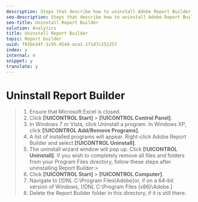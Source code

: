 ```yaml
---
description: Steps that describe how to uninstall Adobe Report Builder.
seo-description: Steps that describe how to uninstall Adobe Report Builder.
seo-title: Uninstall Report Builder
solution: Analytics
title: Uninstall Report Builder
topic: Report builder
uuid: f03be34f-1c95-454d-aca1-2f1d7c152257
index: y
internal: n
snippet: y
translate: y
---
```


# Uninstall Report Builder


>1. Ensure that Microsoft Excel is closed.
>1. Click **[!UICONTROL  Start]** > **[!UICONTROL  Control Panel]**.
>1. In Windows 7 or Vista, click Uninstall a program. In Windows XP, click **[!UICONTROL  Add/Remove Programs]**.
>1. A list of installed programs will appear. Right-click Adobe Report Builder and select **[!UICONTROL  Uninstall]**.
>1. The uninstall wizard window will pop up. Click **[!UICONTROL  Uninstall]**.
>   If you wish to completely remove all files and folders from your Program Files directory, follow these steps after uninstalling Report Builder:>
>1. Click **[!UICONTROL  Start]** > **[!UICONTROL  Computer]**.
>1. Navigate to [!DNL  C:\Program Files\Adobe\]or, if on a 64-bit version of Windows, [!DNL  C:\Program Files (x86)\Adobe.]
>1. Delete the Report Builder folder in this directory, if it is still there.
